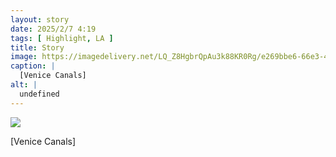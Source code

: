 ```yaml
---
layout: story
date: 2025/2/7 4:19
tags: [ Highlight, LA ]
title: Story
image: https://imagedelivery.net/LQ_Z8HgbrQpAu3k88KR0Rg/e269bbe6-66e3-4d17-2cb3-b4ab8e808600/public
caption: |
  [Venice Canals]
alt: |
  undefined
---
```



![](https://imagedelivery.net/LQ_Z8HgbrQpAu3k88KR0Rg/e269bbe6-66e3-4d17-2cb3-b4ab8e808600/public)

[Venice Canals]

